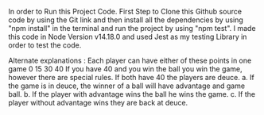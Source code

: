 In order to Run this Project Code. First Step to Clone this Github source code by using the Git link
and  then install all the dependencies by using "npm install" in the terminal and run the project by using "npm test". I made this code in  Node Version v14.18.0 and used Jest as my testing Library in order to test the code.




Alternate explanations :
Each player can have either of these points in one game 0 15 30 40
If you have 40 and you win the ball you win the game, however there are special rules.
If both have 40 the players are deuce.
a. If the game is in deuce, the winner of a ball will have advantage and game ball. 
b. If the player with advantage wins the ball he wins the game.
c. If the player without advantage wins they are back at deuce.